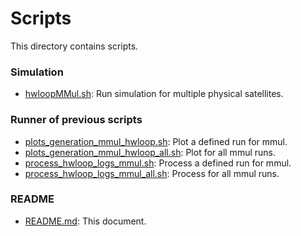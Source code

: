 # Scripts

This directory contains scripts.

### Simulation
* [hwloopMMul.sh](hwloopMMul.sh): Run simulation for multiple physical satellites.
### Runner of previous scripts
* [plots_generation_mmul_hwloop.sh](plots_generation_mmul_hwloop.sh): Plot a defined run for mmul.
* [plots_generation_mmul_hwloop_all.sh](plots_generation_mmul_hwloop_all.sh): Plot for all mmul runs.
* [process_hwloop_logs_mmul.sh](process_hwloop_logs_mmul.sh): Process a defined run for mmul.
* [process_hwloop_logs_mmul_all.sh](process_hwloop_logs_mmul_all.sh): Process for all mmul runs.
### README
* [README.md](README.md): This document.